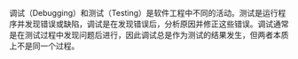 调试（Debugging）和测试（Testing）是软件工程中不同的活动。测试是运行程序并发现错误或缺陷，调试是在发现错误后，分析原因并修正这些错误。调试通常是在测试过程中发现问题后进行，因此调试总是作为测试的结果发生，但两者本质上不是同一个过程。
